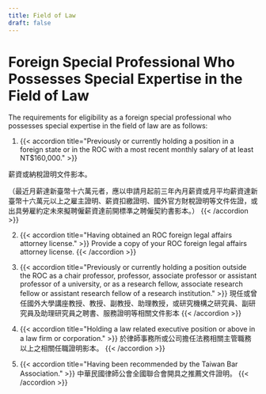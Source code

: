 ```yaml
---
title: Field of Law
draft: false
---
```

# Foreign Special Professional Who Possesses Special Expertise in the Field of Law

The requirements for eligibility as a foreign special professional who possesses special expertise in the field of law are as follows:

1. {{< accordion title="Previously or currently holding a position in a foreign state or in the ROC with a most recent monthly salary of at least NT$160,000." >}}

薪資或納稅證明文件影本。

 （最近月薪達新臺幣十六萬元者，應以申請月起前三年內月薪資或月平均薪資達新臺幣十六萬元以上之雇主證明、薪資扣繳證明、國外官方財稅證明等文件佐證，或出具勞雇約定未來擬聘僱薪資達前開標準之聘僱契約書影本。）
 {{< /accordion >}}

2. {{< accordion title="Having obtained an ROC foreign legal affairs attorney license." >}}
   Provide a copy of your ROC foreign legal affairs attorney license.
   {{< /accordion >}}
3.   {{< accordion title="Previously or currently holding a position outside the ROC as a chair professor, professor, associate professor or assistant professor of a university, or as a research fellow, associate research fellow or assistant research fellow of a research institution." >}}
   現任或曾任國外大學講座教授、教授、副教授、助理教授，或研究機構之研究員、副研究員及助理研究員之聘書、服務證明等相關文件影本
   {{< /accordion >}}
4.   {{< accordion title="Holding a law related executive position or above in a law firm or corporation." >}}
   於律師事務所或公司擔任法務相關主管職務以上之相關任職證明影本。
   {{< /accordion >}}


5.   {{< accordion title="Having been recommended by the Taiwan Bar Association." >}}
   中華民國律師公會全國聯合會開具之推薦文件證明。
   {{< /accordion >}}